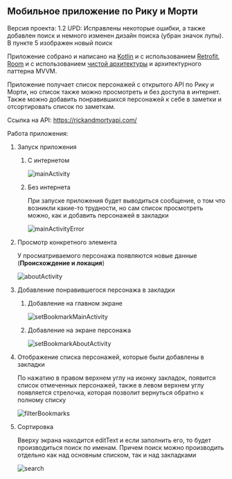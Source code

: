 ## Мобильное приложение по Рику и Морти

Версия проекта: 1.2
UPD: Исправлены некоторые ошибки, а также добавлен поиск и немного изменен дизайн поиска (убран значок лупы). В пункте 5 изображен новый поиск

Приложение собрано и написано на [Kotlin](https://kotlinlang.org/) и с использованием [Retrofit](https://square.github.io/retrofit/), [Room](https://developer.android.com/jetpack/androidx/releases/room) и с использованием [чистой архитектуры](https://developer.android.com/topic/architecture) и архитектурного паттерна MVVM.

Приложение получает список персонажей с открытого API по Рику и Морти, но список также можно просмотреть и без доступа в интернет. Также можно добавить понравившихся персонажей к себе в заметки и отсортировать список по заметкам.

Ссылка на API: https://rickandmortyapi.com/

Работа приложения:
1. Запуск приложения
	1. С интернетом

	   ![mainActivity](https://github.com/Lion00740/RickAndMorty/blob/master/images/mainActivity.png)
	2. Без интернета

	   При запуске приложения будет выводиться сообщение, о том что возникли какие-то трудности, но сам список просмотреть можно, как и добавить персонажей в закладки

	   ![mainActivityError](https://github.com/Lion00740/RickAndMorty/blob/master/images/mainActivityError.png)
2. Просмотр конкретного элемента

   У просматриваемого персонажа появляются новые данные (**Происхождение и локация**)

   ![aboutActivity](https://github.com/Lion00740/RickAndMorty/blob/master/images/aboutCharacter.png)
3. Добавление понравившегося персонажа в закладки
	1. Добавление на главном экране

	   ![setBookmarkMainActivity](https://github.com/Lion00740/RickAndMorty/blob/master/images/setBookmarkOnMainActivity.png)
	2. Добавление на экране персонажа

	   ![setBookmarkAboutActivity](https://github.com/Lion00740/RickAndMorty/blob/master/images/setBookmarkOnAboutActivity.png)
4. Отображение списка персонажей, которые были добавлены в закладки

   По нажатию в правом верхнем углу на иконку закладок, появится список отмеченных персонажей, также в левом верхнем углу появляется стрелочка, которая позволит вернуться обратно к полному списку

   ![filterBookmarks](https://github.com/Lion00740/RickAndMorty/blob/master/images/filterBookmarks.png)
5. Сортировка

   Вверху экрана находится editText и если заполнить его, то будет производиться поиск по именам. Причем поиск можно производить отдельно как над основным списком, так и над закладками

   ![search](https://github.com/Lion00740/RickAndMorty/blob/master/images/search.png)
